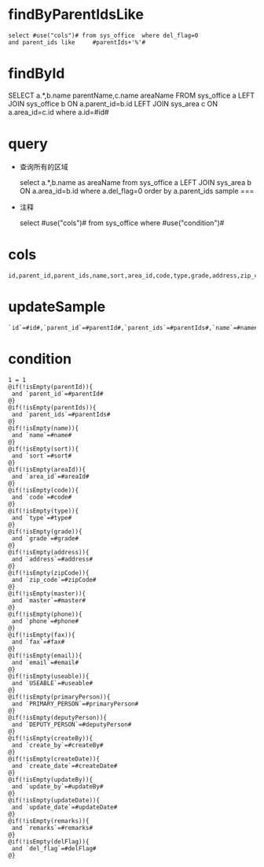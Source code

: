 findByParentIdsLike
===

	select #use("cols")# from sys_office  where del_flag=0 
	and parent_ids like 	#parentIds+'%'#

findById
===

SELECT a.*,b.name parentName,c.name areaName
FROM sys_office a
    LEFT JOIN sys_office b 
        ON a.parent_id=b.id
        LEFT JOIN sys_area c 
        ON a.area_id=c.id where a.id=#id#
        
query
===
* 查询所有的区域
	
	select a.*,b.name as areaName from sys_office a LEFT JOIN sys_area b 
        ON a.area_id=b.id    where a.del_flag=0 order by  a.parent_ids
sample
===
* 注释

	select #use("cols")# from sys_office where #use("condition")#

cols
===

	id,parent_id,parent_ids,name,sort,area_id,code,type,grade,address,zip_code,master,phone,fax,email,USEABLE,PRIMARY_PERSON,DEPUTY_PERSON,create_by,create_date,update_by,update_date,remarks,del_flag

updateSample
===

	`id`=#id#,`parent_id`=#parentId#,`parent_ids`=#parentIds#,`name`=#name#,`sort`=#sort#,`area_id`=#areaId#,`code`=#code#,`type`=#type#,`grade`=#grade#,`address`=#address#,`zip_code`=#zipCode#,`master`=#master#,`phone`=#phone#,`fax`=#fax#,`email`=#email#,`USEABLE`=#useable#,`PRIMARY_PERSON`=#primaryPerson#,`DEPUTY_PERSON`=#deputyPerson#,`create_by`=#createBy#,`create_date`=#createDate#,`update_by`=#updateBy#,`update_date`=#updateDate#,`remarks`=#remarks#,`del_flag`=#delFlag#

condition
===

	1 = 1  
	@if(!isEmpty(parentId)){
	 and `parent_id`=#parentId#
	@}
	@if(!isEmpty(parentIds)){
	 and `parent_ids`=#parentIds#
	@}
	@if(!isEmpty(name)){
	 and `name`=#name#
	@}
	@if(!isEmpty(sort)){
	 and `sort`=#sort#
	@}
	@if(!isEmpty(areaId)){
	 and `area_id`=#areaId#
	@}
	@if(!isEmpty(code)){
	 and `code`=#code#
	@}
	@if(!isEmpty(type)){
	 and `type`=#type#
	@}
	@if(!isEmpty(grade)){
	 and `grade`=#grade#
	@}
	@if(!isEmpty(address)){
	 and `address`=#address#
	@}
	@if(!isEmpty(zipCode)){
	 and `zip_code`=#zipCode#
	@}
	@if(!isEmpty(master)){
	 and `master`=#master#
	@}
	@if(!isEmpty(phone)){
	 and `phone`=#phone#
	@}
	@if(!isEmpty(fax)){
	 and `fax`=#fax#
	@}
	@if(!isEmpty(email)){
	 and `email`=#email#
	@}
	@if(!isEmpty(useable)){
	 and `USEABLE`=#useable#
	@}
	@if(!isEmpty(primaryPerson)){
	 and `PRIMARY_PERSON`=#primaryPerson#
	@}
	@if(!isEmpty(deputyPerson)){
	 and `DEPUTY_PERSON`=#deputyPerson#
	@}
	@if(!isEmpty(createBy)){
	 and `create_by`=#createBy#
	@}
	@if(!isEmpty(createDate)){
	 and `create_date`=#createDate#
	@}
	@if(!isEmpty(updateBy)){
	 and `update_by`=#updateBy#
	@}
	@if(!isEmpty(updateDate)){
	 and `update_date`=#updateDate#
	@}
	@if(!isEmpty(remarks)){
	 and `remarks`=#remarks#
	@}
	@if(!isEmpty(delFlag)){
	 and `del_flag`=#delFlag#
	@}
	
